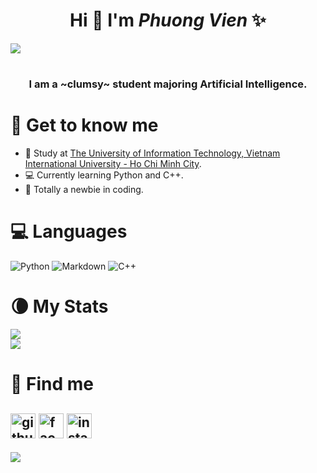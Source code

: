# <h1 align="center">Hi 🙌 I'm ***Phuong Vien*** ✨</h1>

![](https://i.imgur.com/l6moi9F.jpeg)

# <h3 align="center">I am a ~clumsy~ student majoring Artificial Intelligence.</h3>

# 🐳 Get to know me
- 🏫 Study at [The University of Information Technology, Vietnam International University - Ho Chi Minh City](https://www.uit.edu.vn/).
- 💻 Currently learning Python and C++.
- 🐥 Totally a newbie in coding.

# 💻 Languages
![Python](https://img.shields.io/badge/python-3670A0?style=for-the-badge&logo=python&logoColor=ffdd54) ![Markdown](https://img.shields.io/badge/markdown-%23000000.svg?style=for-the-badge&logo=markdown&logoColor=white) ![C++](https://img.shields.io/badge/c++-%2300599C.svg?style=for-the-badge&logo=c%2B%2B&logoColor=white) 

# 🌘 My Stats
![](https://github-readme-stats.vercel.app/api?username=PhienVuong&theme=catppuccin_mocha&hide_border=false&include_all_commits=false&count_private=false)<br/>
![](https://github-readme-streak-stats.herokuapp.com/?user=PhienVuong&theme=catppuccin_mocha&hide_border=false)<br/>


# 🔎 Find me
 [<img src='https://cdn.jsdelivr.net/npm/simple-icons@3.0.1/icons/github.svg' alt='github' height='40'>](https://github.com/PhienVuong)  [<img src='https://cdn.jsdelivr.net/npm/simple-icons@3.0.1/icons/facebook.svg' alt='facebook' height='40'>](https://www.facebook.com/profile.php?id=61565743432277)  [<img src='https://cdn.jsdelivr.net/npm/simple-icons@3.0.1/icons/instagram.svg' alt='instagram' height='40'>](https://www.instagram.com/fwnvyn/)
 ---
[![](https://visitcount.itsvg.in/api?id=PhienVuong&icon=0&color=0)](https://visitcount.itsvg.in)

  
